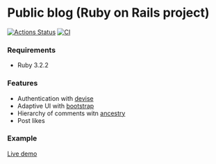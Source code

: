 # Public blog (Ruby on Rails project)
[![Actions Status](https://github.com/kitXIII/rails-project-64/actions/workflows/hexlet-check.yml/badge.svg)](https://github.com/kitXIII/rails-project-64/actions)
[![CI](https://github.com/kitXIII/rails-project-64/actions/workflows/ci.yml/badge.svg?branch=main)](https://github.com/kitXIII/rails-project-64/actions/workflows/ci.yml)

### Requirements

* Ruby 3.2.2

### Features

* Authentication with [devise](https://github.com/heartcombo/devise)
* Adaptive UI with [bootstrap](https://getbootstrap.com)
* Hierarchy of comments witn [ancestry](https://github.com/stefankroes/ancestry)
* Post likes

### Example

[Live demo](https://kitxiii-blog.onrender.com/)
